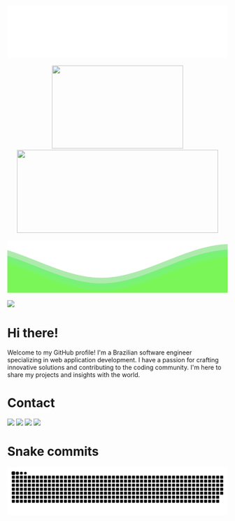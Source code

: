 <p align="center">
  <img src="https://raw.githubusercontent.com/PedroLMaia/PedroLMaia/b2322d43a5f784da45e47def870b1fb00be5a358/OndaReversa.svg" width="1000" height="120">
</p>
<div align="center">
  <img src="https://git-stats-private-git-main-pedrolmaia.vercel.app/api/top-langs/?username=PedroLMaia&layout=compact&langs_count=8&theme=shadow_green" width="300" height="190"/>
  <img src="https://git-stats-private-git-main-pedrolmaia.vercel.app/api?username=PedroLMaia&show_icons=true&theme=shadow_green&include_all_commits=true&count_private=true" width="460" height="190" w/>
</div>
<p align="center">
  <img src="https://raw.githubusercontent.com/PedroLMaia/PedroLMaia/b2322d43a5f784da45e47def870b1fb00be5a358/Onda.svg" width="1000" height="120">
</p>

![](https://komarev.com/ghpvc/?username=PedroLMaia&color=009000)
# Hi there!
Welcome to my GitHub profile! I'm a Brazilian software engineer specializing in web application development. I have a passion for crafting innovative solutions and contributing to the coding community. I'm here to share my projects and insights with the world.


# Contact
<div> 
  <a href = "https://portfolio-pedrolmaia.vercel.app"><img src="https://img.shields.io/badge/-Portf%C3%B3lio-%23009000?style=for-the-badge&logo=O&logoColor=white" target="_blank"></a>
  <a href="https://www.linkedin.com/in/pedrolmaia" target="_blank"><img src="https://img.shields.io/badge/-LinkedIn-%228B22?style=for-the-badge&logo=l&logoColor=white" target="_blank"></a> 
  <a href="https://www.instagram.com/_pedrolzmaia/" target="_blank"><img src="https://img.shields.io/badge/-Instagram-%2332CD32?style=for-the-badge&logo=i&logoColor=white" target="_blank"></a>                                   
  <a href = "mailto:pedro-luiz-maia@hotmail.com"><img src="https://img.shields.io/badge/-Outlook-%2332CD32?style=for-the-badge&logo=l&logoColor=white" target="_blank"></a>
</div>

# Snake commits
![snake gif](https://github.com/PedroLMaia/PedroLMaia/blob/output/github-contribution-grid-snake.svg)
